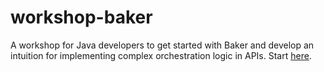 # workshop-baker
A workshop for Java developers to get started with Baker and develop an intuition for implementing complex orchestration logic in APIs. Start [here](docs/baker-workshop.pdf).

